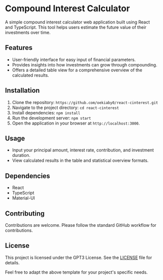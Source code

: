 # Compound Interest Calculator

A simple compound interest calculator web application built using React and TypeScript. This tool helps users estimate the future value of their investments over time.

## Features

- User-friendly interface for easy input of financial parameters.
- Provides insights into how investments can grow through compounding.
- Offers a detailed table view for a comprehensive overview of the calculated results.

## Installation

1. Clone the repository: `https://github.com/oekiaby0/react-cinterest.git`
2. Navigate to the project directory: `cd react-cinterest`
3. Install dependencies: `npm install`
4. Run the development server: `npm start`
5. Open the application in your browser at `http://localhost:3000`.

## Usage

- Input your principal amount, interest rate, contribution, and investment duration.
- View calculated results in the table and statistical overview formats.

## Dependencies

- React
- TypeScript
- Material-UI

## Contributing

Contributions are welcome. Please follow the standard GitHub workflow for contributions.

## License

This project is licensed under the GPT3 License. See the [LICENSE](LICENSE) file for details.

Feel free to adapt the above template for your project's specific needs.
